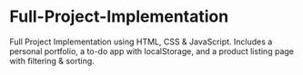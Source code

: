 # Full-Project-Implementation
Full Project Implementation using HTML, CSS &amp; JavaScript. Includes a personal portfolio, a to-do app with localStorage, and a product listing page with filtering &amp; sorting.
